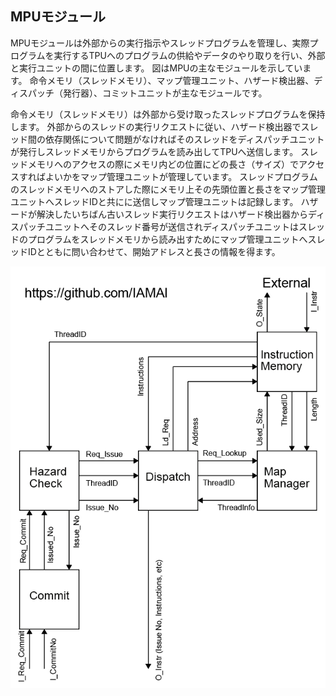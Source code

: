 ## MPUモジュール


MPUモジュールは外部からの実行指示やスレッドプログラムを管理し、実際プログラムを実行するTPUへのプログラムの供給やデータのやり取りを行い、外部と実行ユニットの間に位置します。
図はMPUの主なモジュールを示しています。
命令メモリ（スレッドメモリ）、マップ管理ユニット、ハザード検出器、ディスパッチ（発行器）、コミットユニットが主なモジュールです。

命令メモリ（スレッドメモリ）は外部から受け取ったスレッドプログラムを保持します。
外部からのスレッドの実行リクエストに従い、ハザード検出器でスレッド間の依存関係について問題がなければそのスレッドをディスパッチユニットが発行しスレッドメモリからプログラムを読み出してTPUへ送信します。
スレッドメモリへのアクセスの際にメモリ内どの位置にどの長さ（サイズ）でアクセスすればよいかをマップ管理ユニットが管理しています。
スレッドプログラムのスレッドメモリへのストアした際にメモリ上その先頭位置と長さをマップ管理ユニットへスレッドIDと共にに送信しマップ管理ユニットは記録します。
ハザードが解決したいちばん古いスレッド実行リクエストはハザード検出器からディスパッチユニットへそのスレッド番号が送信されディスパッチユニットはスレッドのプログラムをスレッドメモリから読み出すためにマップ管理ユニットへスレッドIDとともに問い合わせて、開始アドレスと長さの情報を得ます。


<div align="center">
  <img src="./MPU_BlockDiagram.png"
       alt="HTML image alt text"
       title="MPU構成図"
       width="550px"
  />
</div>
